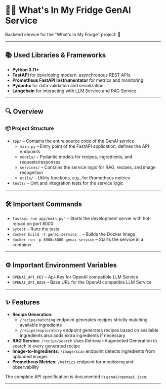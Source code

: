 # 🧑‍🍳 What's In My Fridge GenAI Service

Backend service for the "What's In My Fridge" project! 🚀

---

## 📚 Used Libraries & Frameworks

- **Python 3.11+**
- **FastAPI** for developing modern, asynchronous REST APIs
- **Prometheus FastAPI Instrumentator** for metrics and monitoring
- **Pydantic** for data validation and serialization
- **Langchain** for interacting with LLM Service and RAG Service

---

## 🔍 Overview

### 📦 Project Structure

- `app/` – Contains the entire source code of the GenAI service
  - `main.py` – Entry point of the FastAPI application, defines the API endpoints
  - `models/` – Pydantic models for recipes, ingredients, and requests/responses
  - `services/` – Contains the service logic for RAG, recipes, and image recognition
  - `utils/` – Utility functions, e.g., for Prometheus metrics
- `tests/` – Unit and integration tests for the service logic

---

## 🛠️ Important Commands

- `fastapi run app/main.py"` – Starts the development server with hot-reload on port 8000
- `pytest` – Runs the tests
- `docker build -t genai-service .` – Builds the Docker image
- `docker run -p 8000:8000 genai-service` – Starts the service in a container

---

## ⚙️ Important Environment Variables

- `OPENAI_API_KEY` – Api-Key for OpenAI compatible LLM Service
- `OPENAI_API_BASE` – Base URL for the OpenAI compatible LLM Service

---

## ✨ Features

- **Recipe Generation**: 
  - `/recipe/matching` endpoint generates recipes strictly matching available ingredients
  - `/recipe/exploratory` endpoint generates recipes based on available ingredients also adds extra ingredients if necessary
- **RAG Service**: `/recipe/search` Uses Retrieval-Augmented Generation to search in every generated recipe
- **Image-to-Ingredients**: `/image/scan` endpoint detects ingredients from uploaded images
- **Prometheus Metrics**: `/metrics` endpoint for monitoring and observability

The complete API specification is documented in `genai/openapi.json`.

---


